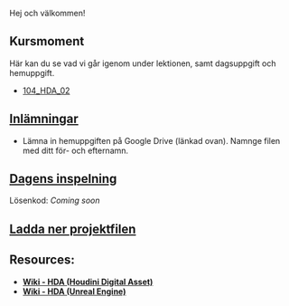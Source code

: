 Hej och välkommen!

## Kursmoment
Här kan du se vad vi går igenom under lektionen, samt dagsuppgift och hemuppgift.

* [104_HDA_02](https://github.com/Studio-Konkret/Technical-Direction/tree/main/Kursmoment/104_HDA_02)

## [Inlämningar](https://drive.google.com/drive/folders/1Xtav1vNc5xot-4UZH8K4UncOpoASECVR?usp=sharing)

- Lämna in hemuppgiften på Google Drive (länkad ovan). Namnge filen med ditt för- och efternamn.

## [Dagens inspelning](https://zoom.us/rec/share/l39pAOUisGYR1hTWjLdUuXxYFbHwphpl7hupjVhw_uCgc2dYOniJMinzXov_anC9.93d5iTn-8DBc6Ngz)

Lösenkod: *Coming soon*

## <a href="https://raw.githubusercontent.com/Studio-Konkret/Technical-Direction/main/Nackademin/T3D24/Houdini%20och%20Procedurella%20Milj%C3%B6er%201/DAG_07/DAG_07.hiplc" target="_blank">Ladda ner projektfilen</a>


## Resources:
- [**Wiki - HDA (Houdini Digital Asset)**](https://github.com/Studio-Konkret/Technical-Direction/wiki/HDA-(Houdini-Digital-Asset))
- [**Wiki - HDA (Unreal Engine)**](https://github.com/Studio-Konkret/Technical-Direction/wiki/HDA-(Unreal-Engine))
